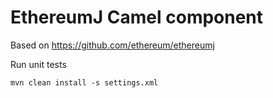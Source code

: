 # EthereumJ Camel component

Based on https://github.com/ethereum/ethereumj

Run unit tests

    mvn clean install -s settings.xml 
